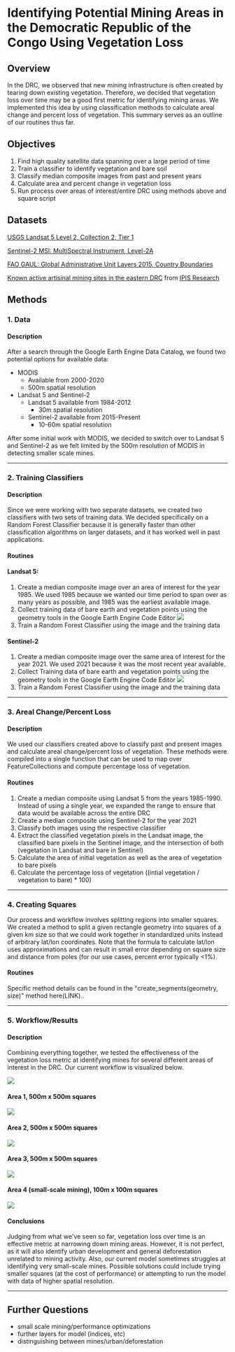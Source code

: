 # Identifying Potential Mining Areas in the Democratic Republic of the Congo Using Vegetation Loss

## Overview

In the DRC, we observed that new mining infrastructure is often created by tearing down existing vegetation. Therefore, we decided that vegetation loss over time may be a good first metric for identifying mining areas. We implemented this idea by using classification methods to calculate areal change and percent loss of vegetation. This summary serves as an outline of our routines thus far.

## Objectives

1. Find high quality satellite data spanning over a large period of time
2. Train a classifier to identify vegetation and bare soil
3. Classify median composite images from past and present years
4. Calculate area and percent change in vegetation loss
5. Run process over areas of interest/entire DRC using methods above and square script

## Datasets

[USGS Landsat 5 Level 2, Collection 2, Tier 1](https://developers.google.com/earth-engine/datasets/catalog/LANDSAT_LT05_C02_T1_L2?hl=en)

[Sentinel-2 MSI: MultiSpectral Instrument, Level-2A](https://developers.google.com/earth-engine/datasets/catalog/COPERNICUS_S2_SR#description)

[FAO GAUL: Global Administrative Unit Layers 2015, Country Boundaries](https://developers.google.com/earth-engine/datasets/catalog/FAO_GAUL_2015_level0?hl=en)

[Known active artisinal mining sites in the eastern DRC](http://geo.ipisresearch.be/geoserver/web/wicket/bookmarkable/org.geoserver.web.demo.MapPreviewPage?0)  from [IPIS Research](https://ipisresearch.be/home/maps-data/open-data/)

## Methods

### 1. Data

#### Description

After a search through the Google Earth Engine Data Catalog, we found two potential options for available data:

+ MODIS
	+ Available from 2000-2020
	+ 500m spatial resolution
+ Landsat 5 and Sentinel-2
	+ Landsat 5 available from 1984-2012
		+ 30m spatial resolution
	+ Sentinel-2 available from 2015-Present
	 	+ 10-60m spatial resolution

After some initial work with MODIS, we decided to switch over to Landsat 5 and Sentinel-2 as we felt limited by the 500m resolution of MODIS in detecting smaller scale mines.

<hr>

### 2. Training Classifiers

#### Description

Since we were working with two separate datasets, we created two classifiers with two sets of training data. We decided specifically on a Random Forest Classifier because it is generally faster than other classification algorithms on larger datasets, and it has worked well in past applications.

#### Routines

#### Landsat 5:

1. Create a median composite image over an area of interest for the year 1985. We used 1985 because we wanted our time period to span over as many years as possible, and 1985 was the earliest available image.
2. Collect training data of bare earth and vegetation points using the geometry tools in the Google Earth Engine Code Editor
![](https://github.com/CordulaRobinson/GEE/blob/main/raymondeah/drc/decision_tree/images/ls_training.PNG)
4. Train a Random Forest Classifier using the image and the training data

#### Sentinel-2

1. Create a median composite image over the same area of interest for the year 2021. We used 2021 because it was the most recent year available.
2. Collect Training data of bare earth and vegetation points using the geometry tools in the Google Earth Engine Code Editor
![](https://github.com/CordulaRobinson/GEE/blob/main/raymondeah/drc/decision_tree/images/s2_training.PNG)
4. Train a Random Forest Classifier using the image and the training data

<hr>

### 3. Areal Change/Percent Loss

#### Description

We used our classifiers created above to classify past and present images and calculate areal change/percent loss of vegetation. These methods were compiled into a single function that can be used to map over FeatureCollections and compute percentage loss of vegetation.

#### Routines

1. Create a median composite using Landsat 5 from the years 1985-1990. Instead of using a single year, we expanded the range to ensure that data would be available across the entire DRC
2. Create a median composite using Sentinel-2 for the year 2021
3. Classify both images using the  respective classifier
4. Extract the classified vegetation pixels in the Landsat image, the classified bare pixels in the Sentinel image, and the intersection of both (vegetation in Landsat and bare in Sentinel)
5. Calculate the area of initial vegetation as well as the area of vegetation to bare pixels
6. Calculate the percentage loss of vegetation ((intial vegetation / vegetation to bare) * 100)

<hr>

### 4. Creating Squares

Our process and workflow involves splitting regions into smaller squares. We created a method to split a given rectangle geometry into squares of a given km size so that we could work together in standardized units instead of arbitrary lat/lon coordinates. Note that the formula to calculate lat/lon uses approximations and can result in small error depending on square size and distance from poles (for our use cases, percent error typically <1%).

#### Routines

Specific method details can be found in the "create_segments(geometry, size)" method here(LINK)..

<hr>

### 5. Workflow/Results

#### Description

Combining everything together, we tested the effectiveness of the vegetation loss metric at identifying mines for several different areas of interest in the DRC. Our current workflow is visualized below.

![](https://github.com/CordulaRobinson/GEE/blob/main/raymondeah/drc/decision_tree/images/w.png)

#### Area 1, 500m x 500m squares

![](https://github.com/CordulaRobinson/GEE/blob/main/raymondeah/drc/decision_tree/images/area1.png)

#### Area 2, 500m x 500m squares

![](https://github.com/CordulaRobinson/GEE/blob/main/raymondeah/drc/decision_tree/images/area2.png)

#### Area 3, 500m x 500m squares

![](https://github.com/CordulaRobinson/GEE/blob/main/raymondeah/drc/decision_tree/images/area3.png)

#### Area 4 (small-scale mining), 100m x 100m squares

![](https://github.com/CordulaRobinson/GEE/blob/main/raymondeah/drc/decision_tree/images/area4.png)

#### Conclusions

Judging from what we've seen so far, vegetation loss over time is an effective metric at narrowing down mining areas. However, it is not perfect, as it will also identify urban development and general deforestation unrelated to mining activity. Also, our current model sometimes struggles at identifying very small-scale mines. Possible solutions could include trying smaller squares (at the cost of performance) or attempting to run the model with data of higher spatial resolution.

<hr>

## Further Questions

- small scale mining/performance optimizations
- further layers for model (indices, etc)
- distinguishing between mines/urban/deforestation

